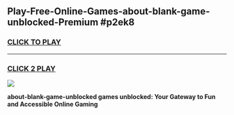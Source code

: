 
## Play-Free-Online-Games-about-blank-game-unblocked-Premium #p2ek8
<h3>
<a href="https://premium.freeplayer.one?title=about-blank-game-unblocked&ref=8M">CLICK TO PLAY</a></h3>
<hr>

<h3>
<a href="https://premium.freeplayer.one?title=about-blank-game-unblocked&ref=8M">CLICK 2 PLAY</a>
  
</h3>

<a href="https://premium.freeplayer.one?title=about-blank-game-unblocked&ref=8M"><img src="https://clearcache.store/games.png"></a>


**about-blank-game-unblocked games unblocked: Your Gateway to Fun and Accessible Online Gaming**
